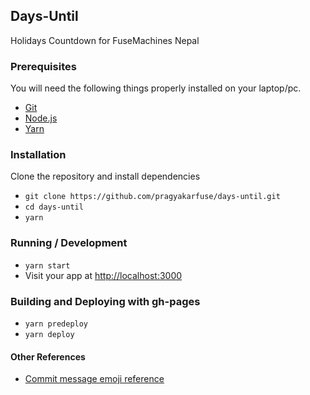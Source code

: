 ## Days-Until
Holidays Countdown for FuseMachines Nepal

### Prerequisites
You will need the following things properly installed on your laptop/pc.

* [Git](http://git-scm.com/)
* [Node.js](http://nodejs.org/)
* [Yarn](https://yarnpkg.com/en/)

### Installation

Clone the repository and install dependencies

* `git clone https://github.com/pragyakarfuse/days-until.git`
* `cd days-until` 
* `yarn` 


### Running / Development

* `yarn start`
* Visit your app at [http://localhost:3000](http://localhost:3000/)

### Building and Deploying with gh-pages

* `yarn predeploy`
* `yarn deploy` 

#### Other References 
 
* [Commit message emoji reference](https://gist.github.com/parmentf/035de27d6ed1dce0b36a)